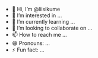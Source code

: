 - 👋 Hi, I’m @liisikume
- 👀 I’m interested in ...
- 🌱 I’m currently learning ...
- 💞️ I’m looking to collaborate on ...
- 📫 How to reach me ...
- 😄 Pronouns: ...
- ⚡ Fun fact: ...

<!---
liisikume/liisikume is a ✨ special ✨ repository because its `README.md` (this file) appears on your GitHub profile.
You can click the Preview link to take a look at your changes.
--->
